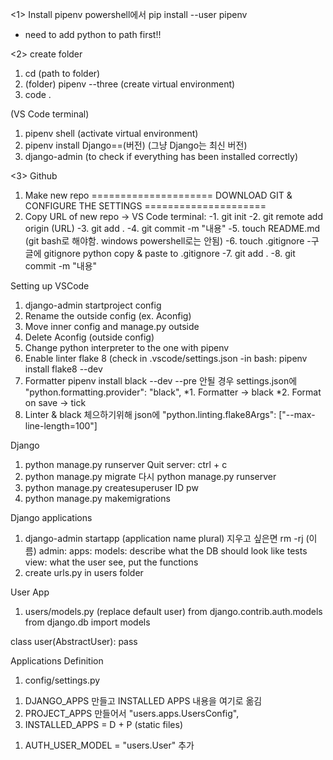<1> Install pipenv
powershell에서 
pip install --user pipenv
* need to add python to path first!!

<2> create folder
1. cd (path to folder)
2. (folder) pipenv --three (create virtual environment)
3. code .

(VS Code terminal)
1. pipenv shell (activate virtual environment)
2. pipenv install Django==(버전)
(그냥 Django는 최신 버전)
3. django-admin (to check if everything has been installed correctly)

<3> Github
1. Make new repo
=====================
DOWNLOAD GIT & CONFIGURE THE SETTINGS
=====================
2. Copy URL of new repo -> VS Code terminal:
-1. git init
-2. git remote add origin (URL)
-3. git add . 
-4. git commit -m "내용"
-5. touch README.md (git bash로 해야함. windows powershell로는 안됨)
-6. touch .gitignore
-구글에 gitignore python
copy & paste to .gitignore
-7. git add .
-8. git commit -m "내용"

Setting up VSCode
1. django-admin startproject config
2. Rename the outside config (ex. Aconfig)
3. Move inner config and manage.py outside
4. Delete Aconfig (outside config)
5. Change python interpreter to the one with pipenv
6. Enable linter flake 8 (check in .vscode/settings.json
-in bash: pipenv install flake8 --dev
7. Formatter
pipenv install black --dev --pre
안될 경우 settings.json에
"python.formatting.provider": "black",
*1. Formatter -> black
*2. Format on save -> tick
8. Linter & black 체으하기위해
json에 
"python.linting.flake8Args": ["--max-line-length=100"]

Django
1. python manage.py runserver
Quit server: ctrl + c
2. python manage.py migrate
다시 python manage.py runserver
3. python manage.py createsuperuser
ID
pw
4. python manage.py makemigrations

Django applications
1. django-admin startapp (application name plural)
지우고 싶은면 
rm -rj (이름)
admin:
apps:
models: describe what the DB should look like
tests
view: what the user see, put the functions
2. create urls.py in users folder

User App
1. users/models.py (replace default user)
from django.contrib.auth.models
from django.db import models

class user(AbstractUser):
  pass

Applications Definition
1. config/settings.py
1) DJANGO_APPS 만들고
INSTALLED APPS 내용을 여기로 옮김
2) PROJECT_APPS 만들어서
"users.apps.UsersConfig",
3) INSTALLED_APPS = D + P
(static files)

1. AUTH_USER_MODEL = "users.User" 추가
